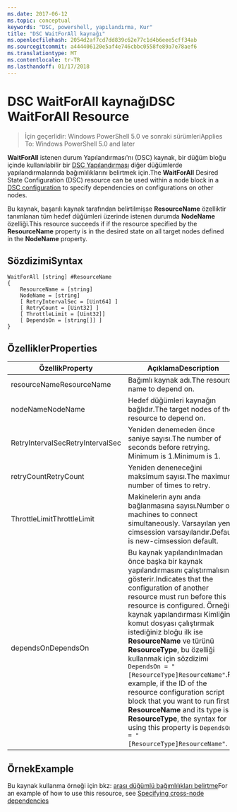 ```yaml
---
ms.date: 2017-06-12
ms.topic: conceptual
keywords: "DSC, powershell, yapılandırma, Kur"
title: "DSC WaitForAll kaynağı"
ms.openlocfilehash: 2054d2af7cd7dd839c62e77c1d4b6eee5cff34ab
ms.sourcegitcommit: a444406120e5af4e746cbbc0558fe89a7e78aef6
ms.translationtype: MT
ms.contentlocale: tr-TR
ms.lasthandoff: 01/17/2018
---
```

# <a name="dsc-waitforall-resource"></a><span data-ttu-id="e116f-103">DSC WaitForAll kaynağı</span><span class="sxs-lookup"><span data-stu-id="e116f-103">DSC WaitForAll Resource</span></span>

> <span data-ttu-id="e116f-104">İçin geçerlidir: Windows PowerShell 5.0 ve sonraki sürümleri</span><span class="sxs-lookup"><span data-stu-id="e116f-104">Applies To: Windows PowerShell 5.0 and later</span></span>

<span data-ttu-id="e116f-105">**WaitForAll** istenen durum Yapılandırması'nı (DSC) kaynak, bir düğüm bloğu içinde kullanılabilir bir [DSC Yapılandırması](configurations.md) diğer düğümlerde yapılandırmalarında bağımlılıklarını belirtmek için.</span><span class="sxs-lookup"><span data-stu-id="e116f-105">The **WaitForAll** Desired State Configuration (DSC) resource can be used within a node block in a [DSC configuration](configurations.md) to specify dependencies on configurations on other nodes.</span></span>

<span data-ttu-id="e116f-106">Bu kaynak, başarılı kaynak tarafından belirtilmişse **ResourceName** özelliktir tanımlanan tüm hedef düğümleri üzerinde istenen durumda **NodeName** özelliği.</span><span class="sxs-lookup"><span data-stu-id="e116f-106">This resource succeeds if if the resource specified by the **ResourceName** property is in the desired state on all target nodes defined in the **NodeName** property.</span></span>


## <a name="syntax"></a><span data-ttu-id="e116f-107">Sözdizimi</span><span class="sxs-lookup"><span data-stu-id="e116f-107">Syntax</span></span>

```
WaitForAll [string] #ResourceName
{
    ResourceName = [string]
    NodeName = [string]
    [ RetryIntervalSec = [Uint64] ]
    [ RetryCount = [Uint32] ] 
    [ ThrottleLimit = [Uint32]]
    [ DependsOn = [string[]] ]
}
```

## <a name="properties"></a><span data-ttu-id="e116f-108">Özellikler</span><span class="sxs-lookup"><span data-stu-id="e116f-108">Properties</span></span>

|  <span data-ttu-id="e116f-109">Özellik</span><span class="sxs-lookup"><span data-stu-id="e116f-109">Property</span></span>  |  <span data-ttu-id="e116f-110">Açıklama</span><span class="sxs-lookup"><span data-stu-id="e116f-110">Description</span></span>   | 
|---|---| 
| <span data-ttu-id="e116f-111">resourceName</span><span class="sxs-lookup"><span data-stu-id="e116f-111">ResourceName</span></span>| <span data-ttu-id="e116f-112">Bağımlı kaynak adı.</span><span class="sxs-lookup"><span data-stu-id="e116f-112">The resource name to depend on.</span></span>| 
| <span data-ttu-id="e116f-113">nodeName</span><span class="sxs-lookup"><span data-stu-id="e116f-113">NodeName</span></span>| <span data-ttu-id="e116f-114">Hedef düğümleri kaynağın bağlıdır.</span><span class="sxs-lookup"><span data-stu-id="e116f-114">The target nodes of the resource to depend on.</span></span>| 
| <span data-ttu-id="e116f-115">RetryIntervalSec</span><span class="sxs-lookup"><span data-stu-id="e116f-115">RetryIntervalSec</span></span>| <span data-ttu-id="e116f-116">Yeniden denemeden önce saniye sayısı.</span><span class="sxs-lookup"><span data-stu-id="e116f-116">The number of seconds before retrying.</span></span> <span data-ttu-id="e116f-117">Minimum is 1.</span><span class="sxs-lookup"><span data-stu-id="e116f-117">Minimum is 1.</span></span>| 
| <span data-ttu-id="e116f-118">retryCount</span><span class="sxs-lookup"><span data-stu-id="e116f-118">RetryCount</span></span>| <span data-ttu-id="e116f-119">Yeniden deneneceğini maksimum sayısı.</span><span class="sxs-lookup"><span data-stu-id="e116f-119">The maximum number of times to retry.</span></span>| 
| <span data-ttu-id="e116f-120">ThrottleLimit</span><span class="sxs-lookup"><span data-stu-id="e116f-120">ThrottleLimit</span></span>| <span data-ttu-id="e116f-121">Makinelerin aynı anda bağlanmasına sayısı.</span><span class="sxs-lookup"><span data-stu-id="e116f-121">Number of machines to connect simultaneously.</span></span> <span data-ttu-id="e116f-122">Varsayılan yeni-cimsession varsayılandır.</span><span class="sxs-lookup"><span data-stu-id="e116f-122">Default is new-cimsession default.</span></span>| 
| <span data-ttu-id="e116f-123">dependsOn</span><span class="sxs-lookup"><span data-stu-id="e116f-123">DependsOn</span></span> | <span data-ttu-id="e116f-124">Bu kaynak yapılandırılmadan önce başka bir kaynak yapılandırmasını çalıştırmalısınız gösterir.</span><span class="sxs-lookup"><span data-stu-id="e116f-124">Indicates that the configuration of another resource must run before this resource is configured.</span></span> <span data-ttu-id="e116f-125">Örneğin, kaynak yapılandırması Kimliğini komut dosyası çalıştırmak istediğiniz bloğu ilk ise __ResourceName__ ve türünü __ResourceType__, bu özelliği kullanmak için sözdizimi `DependsOn = "[ResourceType]ResourceName"`.</span><span class="sxs-lookup"><span data-stu-id="e116f-125">For example, if the ID of the resource configuration script block that you want to run first is __ResourceName__ and its type is __ResourceType__, the syntax for using this property is `DependsOn = "[ResourceType]ResourceName"`.</span></span>|


## <a name="example"></a><span data-ttu-id="e116f-126">Örnek</span><span class="sxs-lookup"><span data-stu-id="e116f-126">Example</span></span>

<span data-ttu-id="e116f-127">Bu kaynak kullanma örneği için bkz: [arası düğümlü bağımlılıkları belirtme](crossNodeDependencies.md)</span><span class="sxs-lookup"><span data-stu-id="e116f-127">For an example of how to use this resource, see [Specifying cross-node dependencies](crossNodeDependencies.md)</span></span>

